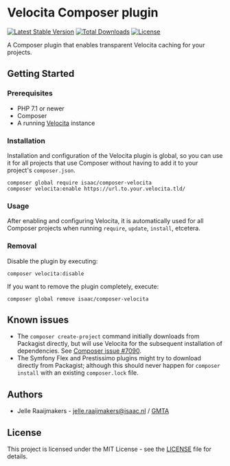 # Velocita Composer plugin

[![Latest Stable Version](https://poser.pugx.org/isaac/composer-velocita/version)](https://packagist.org/packages/isaac/composer-velocita)
[![Total Downloads](https://poser.pugx.org/isaac/composer-velocita/downloads)](https://packagist.org/packages/isaac/composer-velocita)
[![License](https://poser.pugx.org/isaac/composer-velocita/license)](https://packagist.org/packages/isaac/composer-velocita)

A Composer plugin that enables transparent Velocita caching for your projects.

## Getting Started

### Prerequisites

* PHP 7.1 or newer
* Composer
* A running [Velocita](https://github.com/isaaceindhoven/velocita) instance

### Installation

Installation and configuration of the Velocita plugin is global, so you can use it for all projects that use Composer
without having to add it to your project's `composer.json`.

```
composer global require isaac/composer-velocita
composer velocita:enable https://url.to.your.velocita.tld/
```

### Usage

After enabling and configuring Velocita, it is automatically used for all Composer projects when running `require`,
`update`, `install`, etcetera.

### Removal

Disable the plugin by executing:

```
composer velocita:disable
```

If you want to remove the plugin completely, execute:

```
composer global remove isaac/composer-velocita
```

## Known issues

* The `composer create-project` command initially downloads from Packagist directly, but will use Velocita for the
  subsequent installation of dependencies. See [Composer issue #7090](https://github.com/composer/composer/issues/7090).
* The Symfony Flex and Prestissimo plugins might try to download directly from Packagist; although this should never
  happen for `composer install` with an existing `composer.lock` file.

## Authors

* Jelle Raaijmakers - [jelle.raaijmakers@isaac.nl](mailto:jelle.raaijmakers@isaac.nl) / [GMTA](https://github.com/GMTA)

## License

This project is licensed under the MIT License - see the [LICENSE](LICENSE) file for details.
